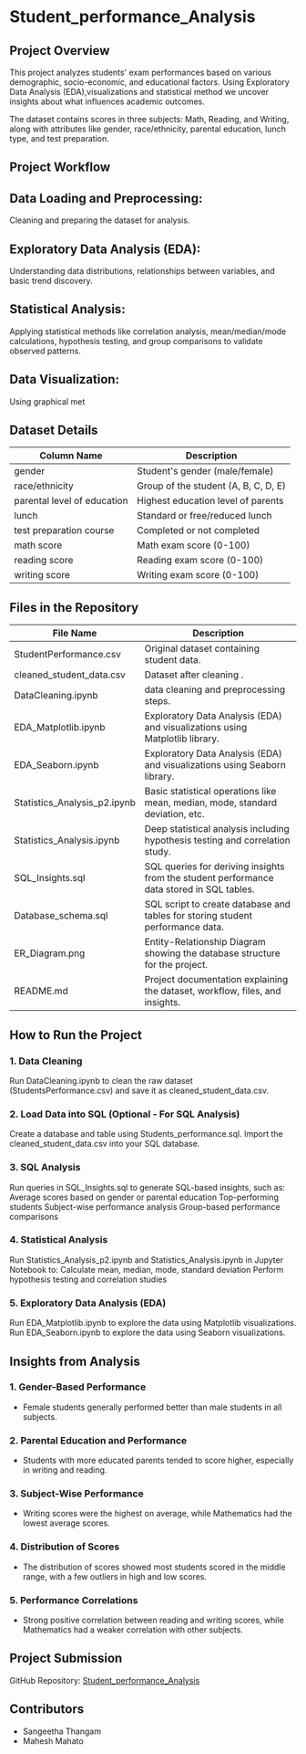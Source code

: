 # Student_performance_Analysis

## Project Overview 
This project analyzes students' exam performances based on various demographic, socio-economic, and educational factors. Using Exploratory Data Analysis (EDA),visualizations and statistical method we uncover insights about what influences academic outcomes.

The dataset contains scores in three subjects: Math, Reading, and Writing, along with attributes like gender, race/ethnicity, parental education, lunch type, and test preparation.

## Project Workflow 
## Data Loading and Preprocessing:
Cleaning and preparing the dataset for analysis.

## Exploratory Data Analysis (EDA): 
Understanding data distributions, relationships between variables, and basic trend discovery.

## Statistical Analysis:
Applying statistical methods like correlation analysis, mean/median/mode calculations, hypothesis testing, and group comparisons to validate observed patterns.

## Data Visualization:
Using graphical met

## Dataset Details 

| Column Name | Description |  
|-------------|-------------|  
| gender | Student's gender (male/female) |  
| race/ethnicity	| Group of the student (A, B, C, D, E)|  
| parental level of education | Highest education level of parents |  
| lunch	 | Standard or free/reduced lunch |  
| test preparation course	 | Completed or not completed |  
| math score |	Math exam score (0-100) |  
|reading score | 	Reading exam score (0-100)|  
| writing score | Writing exam score (0-100)|  

## Files in the Repository

| File Name | Description |  
|-------------|-------------|  
| StudentPerformance.csv|Original dataset containing student data. |  
| cleaned_student_data.csv | Dataset after cleaning .|  
| DataCleaning.ipynb  | data cleaning and preprocessing steps.|  
| EDA_Matplotlib.ipynb | Exploratory Data Analysis (EDA) and visualizations using Matplotlib library.|
| EDA_Seaborn.ipynb | Exploratory Data Analysis (EDA) and visualizations using Seaborn library.|
| Statistics_Analysis_p2.ipynb | Basic statistical operations like mean, median, mode, standard deviation, etc.|
| Statistics_Analysis.ipynb | Deep statistical analysis including hypothesis testing and correlation study.|
| SQL_Insights.sql | SQL queries for deriving insights from the student performance data stored in SQL tables.|
| Database_schema.sql | SQL script to create database and tables for storing student performance data.|
| ER_Diagram.png | Entity-Relationship Diagram showing the database structure for the project.|
| README.md | Project documentation explaining the dataset, workflow, files, and insights.|

## How to Run the Project 

### 1. Data Cleaning
Run DataCleaning.ipynb to clean the raw dataset (StudentsPerformance.csv) and save it as cleaned_student_data.csv.

### 2. Load Data into SQL (Optional - For SQL Analysis)
Create a database and table using Students_performance.sql.
Import the cleaned_student_data.csv into your SQL database.

### 3. SQL Analysis
Run queries in SQL_Insights.sql to generate SQL-based insights, such as:
Average scores based on gender or parental education
Top-performing students
Subject-wise performance analysis
Group-based performance comparisons

### 4. Statistical Analysis
Run Statistics_Analysis_p2.ipynb and Statistics_Analysis.ipynb in Jupyter Notebook to:
Calculate mean, median, mode, standard deviation
Perform hypothesis testing and correlation studies

### 5. Exploratory Data Analysis (EDA)
Run EDA_Matplotlib.ipynb to explore the data using Matplotlib visualizations.
Run EDA_Seaborn.ipynb to explore the data using Seaborn visualizations.

## Insights from Analysis 

### 1. Gender-Based Performance  
- Female students generally performed better than male students in all subjects.  

### 2. Parental Education and Performance  
- Students with more educated parents tended to score higher, especially in writing and reading.

### 3. Subject-Wise Performance  
- Writing scores were the highest on average, while Mathematics had the lowest average scores.

### 4. Distribution of Scores  
- The distribution of scores showed most students scored in the middle range, with a few outliers in high and low scores.

### 5. Performance Correlations  
- Strong positive correlation between reading and writing scores, while Mathematics had a weaker correlation with other subjects.

## Project Submission
GitHub Repository: [Student_performance_Analysis](https://github.com/sangeetha077/Student_performance_Analysis) 

## Contributors
- Sangeetha Thangam
- Mahesh Mahato









